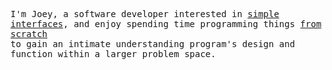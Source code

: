 <p>
  <samp>
    I'm Joey, a software developer interested in <a href="https://joeytan.dev/">simple interfaces</a>, and enjoy spending time programming things <a href="https://github.com/JTan2231/tllm">from scratch</a>
    <br/>
    to gain an intimate understanding program's design and function within a larger problem space.
  </samp>
</p>
